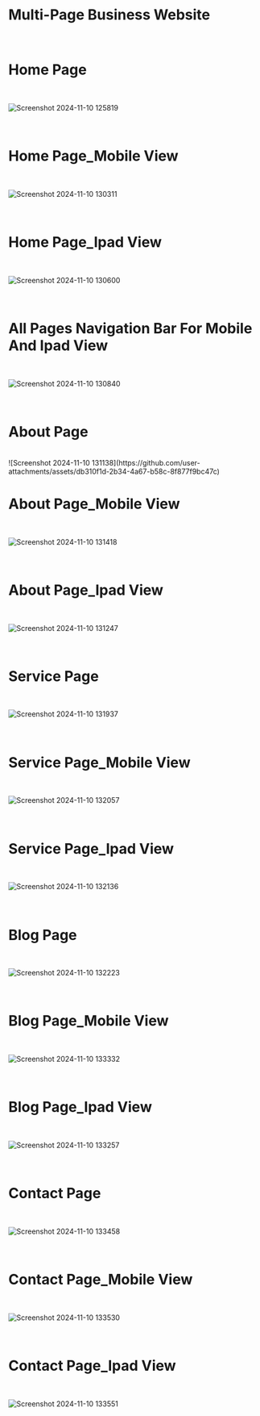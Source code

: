 
 # Multi-Page Business Website
<br>

 # Home Page
 <br>
 
 ![Screenshot 2024-11-10 125819](https://github.com/user-attachments/assets/9399a1c9-08fb-4612-bb19-b33c3e39553c)
 
<br>

 # Home Page_Mobile View
 <br>
 
 ![Screenshot 2024-11-10 130311](https://github.com/user-attachments/assets/9c09fef0-0fce-4d51-bd10-893e377990b3)
 
<br>

# Home Page_Ipad View
<br>

![Screenshot 2024-11-10 130600](https://github.com/user-attachments/assets/38aae7f2-7b77-4991-964f-f6a329e0e398)

<br>

# All Pages Navigation Bar For Mobile And Ipad View
<br>

![Screenshot 2024-11-10 130840](https://github.com/user-attachments/assets/cdc00560-0c35-486a-871e-615cac2b4ff1)

<br>

# About Page
<br>
![Screenshot 2024-11-10 131138](https://github.com/user-attachments/assets/db310f1d-2b34-4a67-b58c-8f877f9bc47c)
<br>

# About Page_Mobile View
<br>

![Screenshot 2024-11-10 131418](https://github.com/user-attachments/assets/eb25e1b5-c58b-4208-afde-624057bb0a28)

<br>

# About Page_Ipad View
<br>

![Screenshot 2024-11-10 131247](https://github.com/user-attachments/assets/9a53ec88-69b1-48fa-9a44-2681804a23e2)

<br>

# Service Page
<br>

![Screenshot 2024-11-10 131937](https://github.com/user-attachments/assets/556a3d7f-9288-4a75-b410-06edb51a7cc8)

<br>

# Service Page_Mobile View
<br>

![Screenshot 2024-11-10 132057](https://github.com/user-attachments/assets/eb00c4d1-429c-48ba-8cd4-1c45b50d0776)

<br>

# Service Page_Ipad View
<br>

![Screenshot 2024-11-10 132136](https://github.com/user-attachments/assets/72f2eb47-3b99-4d54-b3d8-b5174f864d58)

<br>


# Blog Page
<br>

![Screenshot 2024-11-10 132223](https://github.com/user-attachments/assets/0809e5da-7f00-4a95-afa0-ac38d607b427)

<br>

# Blog Page_Mobile View
<br>

![Screenshot 2024-11-10 133332](https://github.com/user-attachments/assets/53943e05-dfe5-4ec1-962a-eaf31a77ff92)

<br>

# Blog Page_Ipad View
<br>

![Screenshot 2024-11-10 133257](https://github.com/user-attachments/assets/e2f07f33-a215-4056-a6cb-0ac66b42b718)

<br>


# Contact Page
<br>

![Screenshot 2024-11-10 133458](https://github.com/user-attachments/assets/dce25337-3534-428b-b729-d4d9f3971e83)

<br>

# Contact Page_Mobile View
<br>

![Screenshot 2024-11-10 133530](https://github.com/user-attachments/assets/01bedafb-d4fa-4588-9e9d-b8e65a158969)

<br>

# Contact Page_Ipad View
<br>

![Screenshot 2024-11-10 133551](https://github.com/user-attachments/assets/8c3e0036-5e13-4ee7-8bf4-c5d84b921c2b)
